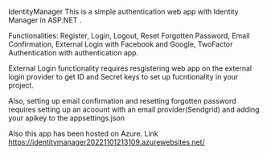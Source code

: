 IdentityManager
This is a simple authentication web app with Identity Manager in ASP.NET .

Functionalities: Register, Login, Logout, Reset Forgotten Password, Email Confirmation, External Login with Facebook and Google, TwoFactor Authentication with authentication app.

External Login functionality requires resgistering web app on the external login provider to get ID and Secret keys to set up fucntionality in your project.

Also, setting up email confirmation and resetting forgotten password requires setting up an acoount with an email provider(Sendgrid) and adding your apikey to the appsettings.json

Also this app has been hosted on Azure. Link https://identitymanager20221101213109.azurewebsites.net/
